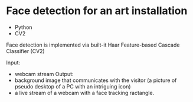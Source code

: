 # Face detection for an art installation

- Python
- CV2

Face detection is implemented via built-it Haar Feature-based Cascade Classifier (CV2)

Input: 
- webcam stream
Output:
- background image that communicates with the visitor (a picture of pseudo desktop of a PC with an intriguing icon)
- a live stream of a webcam with a face tracking ractangle.

